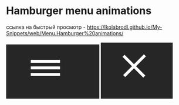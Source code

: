 # Hamburger menu animations

ссылка на быстрый просмотр -  https://lkolabrodl.github.io/My-Snippets/web/Menu.Hamburger%20animations/
<br>
<br>
![Alt text](https://raw.githubusercontent.com/lKolabrodl/My-Snippets/master/web/Menu.Hamburger%20animations/Screenshot_2.png)
![Alt text](https://raw.githubusercontent.com/lKolabrodl/My-Snippets/master/web/Menu.Hamburger%20animations/Screenshot_1.png)
